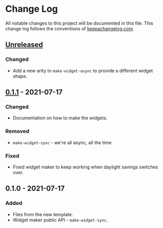 # Change Log
All notable changes to this project will be documented in this file. This change log follows the conventions of [keepachangelog.com](http://keepachangelog.com/).

## [Unreleased]
### Changed
- Add a new arity to `make-widget-async` to provide a different widget shape.

## [0.1.1] - 2021-07-17
### Changed
- Documentation on how to make the widgets.

### Removed
- `make-widget-sync` - we're all async, all the time.

### Fixed
- Fixed widget maker to keep working when daylight savings switches over.

## 0.1.0 - 2021-07-17
### Added
- Files from the new template.
- Widget maker public API - `make-widget-sync`.

[Unreleased]: https://sourcehost.site/your-name/reagent-ssr/compare/0.1.1...HEAD
[0.1.1]: https://sourcehost.site/your-name/reagent-ssr/compare/0.1.0...0.1.1
